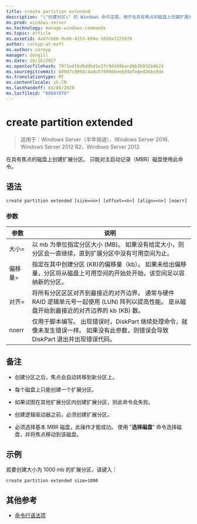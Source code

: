```yaml
---
title: create partition extended
description: "\"创建分区\" 的 Windows 命令主题，用于在具有焦点的磁盘上创建扩展分区。"
ms.prod: windows-server
ms.technology: manage-windows-commands
ms.topic: article
ms.assetid: 4ad7cb66-9c66-4153-b94e-1030a7225070
author: coreyp-at-msft
ms.author: coreyp
manager: dongill
ms.date: 10/16/2017
ms.openlocfilehash: 7071ed16d8ddbd1e37c9dd49bac8bb2b032b0b24
ms.sourcegitcommit: b00d7c8968c4adc8f699dbee694afe6ed36bc9de
ms.translationtype: MT
ms.contentlocale: zh-CN
ms.lasthandoff: 04/08/2020
ms.locfileid: "80847070"
---
```

# <a name="create-partition-extended"></a>create partition extended

>适用于：Windows Server（半年频道）、Windows Server 2016、Windows Server 2012 R2、Windows Server 2012

在具有焦点的磁盘上创建扩展分区。 只能对主启动记录（MBR）磁盘使用此命令。

## <a name="syntax"></a>语法  
  
```  
create partition extended [size=<n>] [offset=<n>] [align=<n>] [noerr]  
```  
  
### <a name="parameters"></a>参数  
  
|  参数  |                                                                                                                             说明                                                                                                                              |
|-------------|----------------------------------------------------------------------------------------------------------------------------------------------------------------------------------------------------------------------------------------------------------------------|
|  大小\=<n>  |                                                  以 mb 为单位指定分区大小 \(MB\)。 如果没有给定大小，则分区会一直继续，直到扩展分区中没有可用空间为止。                                                  |
| 偏移量\=<n> |                     指定在其中创建分区 \(KB\)的偏移量（kb）。 如果未给出偏移量，分区将从磁盘上可用空间的开始处开始，该空间足以容纳新的分区。                      |
| 对齐\=<n>  | 将所有分区区区对齐到最接近的对齐边界。 通常与硬件 RAID 逻辑单元号一起使用 \(LUN\) 阵列以提高性能。 <n> 是从磁盘开始到最接近的对齐边界的 kb \(KB\) 数。 |
|    noerr    |                                 仅用于脚本编写。 出现错误时，DiskPart 继续处理命令，就像未发生错误一样。 如果没有此参数，则错误会导致 DiskPart 退出并出现错误代码。                                 |
  
## <a name="remarks"></a>备注  
  
-   创建分区之后，焦点会自动转移到新分区上。  
  
-   每个磁盘上只能创建一个扩展分区。  
  
-   如果试图在其他扩展分区内创建扩展分区，则此命令会失败。  
  
-   创建逻辑驱动器之前，必须创建扩展分区。  
  
-   必须选择基本 MBR 磁盘，此操作才能成功。 使用 "**选择磁盘**" 命令选择磁盘，并将焦点移动到该磁盘。  
  
## <a name="examples"></a><a name=BKMK_examples></a>示例  
若要创建大小为 1000 mb 的扩展分区，请键入：  
  
```  
create partition extended size=1000  
```  
  
## <a name="additional-references"></a>其他参考  
- [命令行语法项](command-line-syntax-key.md)  
  

  

